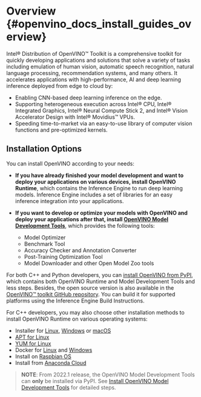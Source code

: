 # Overview {#openvino_docs_install_guides_overview}

Intel® Distribution of OpenVINO™ Toolkit is a comprehensive toolkit for quickly developing applications and solutions that solve a variety of tasks including emulation of human vision, automatic speech recognition, natural language processing, recommendation systems, and many others. It accelerates applications with high-performance, AI and deep learning inference deployed from edge to cloud by:

* Enabling CNN-based deep learning inference on the edge.
* Supporting heterogeneous execution across Intel® CPU, Intel® Integrated Graphics, Intel® Neural Compute Stick 2, and Intel® Vision Accelerator Design with Intel® Movidius™ VPUs.
* Speeding time-to-market via an easy-to-use library of computer vision functions and pre-optimized kernels.

## Installation Options

You can install OpenVINO according to your needs:

* **If you have already finished your model development and want to deploy your applications on various devices, install OpenVINO Runtime**, which contains the Inference Engine to run deep learning models. Inference Engine includes a set of libraries for an easy inference integration into your applications.

* **If you want to develop or optimize your models with OpenVINO and deploy your applications after that, install [OpenVINO Model Development Tools](installing-model-dev-tools.md)**, which provides the following tools:

  * Model Optimizer
  * Benchmark Tool
  * Accuracy Checker and Annotation Converter
  * Post-Training Optimization Tool
  * Model Downloader and other Open Model Zoo tools

For both C++ and Python developers, you can [install OpenVINO from PyPI](installing-openvino-pip.md), which contains both OpenVINO Runtime and Model Development Tools and less steps. Besides, the open source version is also available in the [OpenVINO™ toolkit GitHub repository](https://github.com/openvinotoolkit/openvino/wiki/BuildingCode).  You can build it for supported platforms using the Inference Engine Build Instructions.

For C++ developers, you may also choose other installation methods to install OpenVINO Runtime on various operating systems:

* Installer for [Linux](installing-openvino-linux.md), [Windows](installing-openvino-windows.md) or [macOS](installing-openvino-macos.md)
* [APT for Linux](installing-openvino-apt.md)
* [YUM for Linux](installing-openvino-yum.md)
* Docker for [Linux](installing-openvino-docker-linux.md) and [Windows](installing-openvino-docker-windows.md)
* Install on [Raspbian OS](installing-openvino-raspbian.md)
* Install from [Anaconda Cloud](installing-openvino-conda.md)

> **NOTE**: From 2022.1 release, the OpenVINO Model Development Tools can **only** be installed via PyPI. See [Install OpenVINO Model Development Tools](installing-model-dev-tools.md) for detailed steps.
